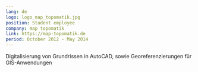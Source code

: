 ```yaml
---
lang: de
logo: logo_map_topomatik.jpg
position: Student employee
company: map topomatik
link: https://map-topomatik.de
period: October 2012 - May 2014
---
```


Digitalisierung von Grundrissen in AutoCAD, sowie Georeferenzierungen für GIS-Anwendungen